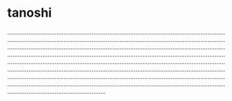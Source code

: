 # tanoshi
........................................................................................................................................................................................................................................................................................................................................................................................................................................................................................................................................................................................................................................................................................................................................................................................................................................................................................................................................................................................................................................................................................